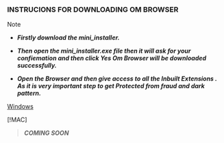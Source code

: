 ### INSTRUCIONS FOR DOWNLOADING  OM BROWSER
> [!NOTE]

- ***Firstly download the mini_installer.***
+ ***Then open the mini_installer.exe file then it will ask for your confiemation and then click Yes Om Browser will be downloaded successfully.***
* ***Open the Browser and then give access to all the Inbuilt Extensions . As it is very important step to get Protected from fraud and dark pattern.***
  
[Windows](mini_installer.exe)

[!MAC]
> ***COMING SOON***
